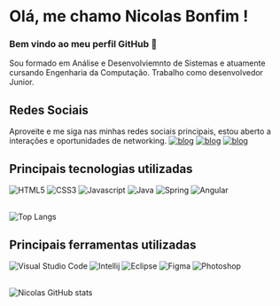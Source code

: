 # Olá, me chamo Nicolas Bonfim ! 
### Bem vindo ao meu perfil GitHub 👋
Sou formado em Análise e Desenvolviemnto de Sistemas e atuamente cursando Engenharia da Computação. Trabalho como desenvolvedor Junior.


## Redes Sociais
Aproveite e me siga nas minhas redes sociais principais, estou aberto a interações e oportunidades de networking.
[![blog](https://img.shields.io/badge/Instagram-E4405F?style=for-the-badge&logo=instagram&logoColor=white)](https://www.instagram.com/nicolasbmdark/)
[![blog](https://img.shields.io/badge/LinkedIn-0077B5?style=for-the-badge&logo=linkedin&logoColor=white)](https://www.linkedin.com/in/nicolasbonfimmelchior/)
[![blog](https://img.shields.io/badge/Duolingo-58CC02?style=for-the-badge&logo=Duolingo&logoColor=white)](https://pt.duolingo.com/profile/DarkWho)

## Principais tecnologias utilizadas
<div>
    <img alt="HTML5" src="https://img.shields.io/badge/HTML5-E34F26?style=for-the-badge&logo=html5&logoColor=white"/>
    <img alt="CSS3" src="https://img.shields.io/badge/CSS3-1572B6?style=for-the-badge&logo=css3&logoColor=white"/>
    <img alt="Javascript" src="https://img.shields.io/badge/JavaScript-323330?style=for-the-badge&logo=javascript&logoColor=F7DF1E"/>
    <img alt="Java" src="https://img.shields.io/badge/Java-ED8B00?style=for-the-badge&logo=openjdk&logoColor=white"/>
    <img alt="Spring" src="https://img.shields.io/badge/Spring-6DB33F?style=for-the-badge&logo=spring&logoColor=white"/>
    <img alt="Angular" src="https://img.shields.io/badge/Angular-DD0031?style=for-the-badge&logo=angular&logoColor=white"/>
    
</div>
<br>

![Top Langs](https://github-readme-stats.vercel.app/api/top-langs/?username=Nic-Dev-97&layout=compact)

## Principais ferramentas utilizadas
<div>    
    <img alt="Visual Studio Code" src="https://img.shields.io/badge/Visual_Studio_Code-0078D4?style=for-the-badge&logo=visual%20studio%20code&logoColor=white"/>
    <img alt="Intellij" src="https://img.shields.io/badge/IntelliJIDEA-000000.svg?style=for-the-badge&logo=intellij-idea&logoColor=white"/>
    <img alt="Eclipse" src="https://img.shields.io/badge/Eclipse-FE7A16.svg?style=for-the-badge&logo=Eclipse&logoColor=white"/>
    <img alt="Figma" src="https://img.shields.io/badge/Figma-F24E1E?style=for-the-badge&logo=figma&logoColor=white"/>
    <img alt="Photoshop" src="https://img.shields.io/badge/adobe%20photoshop-%2331A8FF.svg?style=for-the-badge&logo=adobe%20photoshop&logoColor=white"/>
</div>
<br>


![Nicolas GitHub stats](https://github-readme-stats.vercel.app/api?username=Nic-Dev-97&show_icons=true&theme=dracula)




